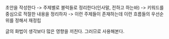 초안을 작성한다 -> 주제별로 블럭들로 정리한다(인사말, 전하고 하는바) -> 키워드를 중심으로 적절한 내용을 정리하자
-> 이런 주제들이 존재하는데 이런 흐름들의 우선순위를 정해서 재정립 

글의 화법이 생각보다 많은 영향을 끼친다. 그러므로 사용해본다.